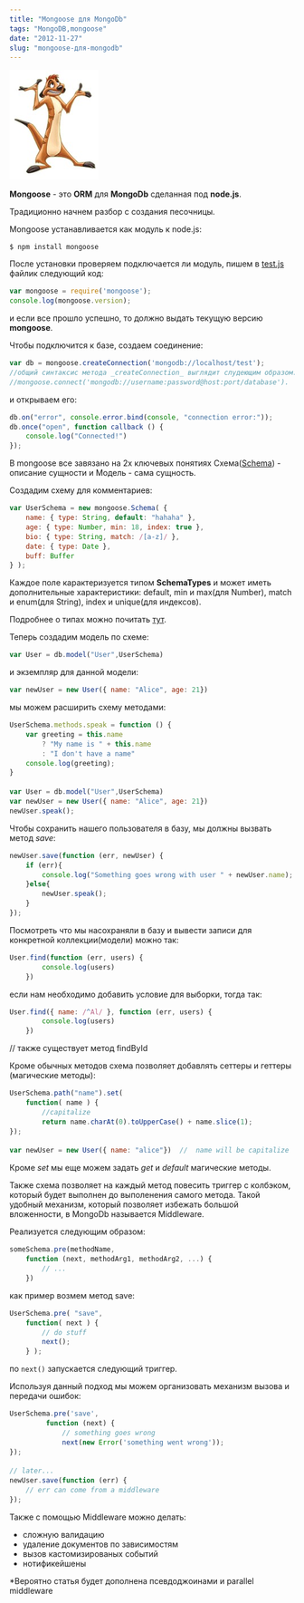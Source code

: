 ```yaml
---
title: "Mongoose для MongoDb"
tags: "MongoDB,mongoose"
date: "2012-11-27"
slug: "mongoose-для-mongodb"
---
```


![](images/mongoose.jpg "mongoose")

**Mongoose** - это **ORM** для **MongoDb** сделанная под **node.js**.

Традиционно начнем разбор с создания песочницы.

Mongoose устанавливается как модуль к node.js:

```
$ npm install mongoose
```

После установки проверяем подключается ли модуль, пишем в [test.js](https://stepansuvorov.com/blog/2012/11/%D0%BF%D0%B5%D1%81%D0%BE%D1%87%D0%BD%D0%B8%D1%86%D0%B0-%D0%B4%D0%BB%D1%8F-mongodb/) файлик следующий код:


```javascript
var mongoose = require('mongoose');
console.log(mongoose.version);
```

и если все прошло успешно, то должно выдать текущую версию **mongoose**.

Чтобы подключится к базе, создаем соединение:

```javascript
var db = mongoose.createConnection('mongodb://localhost/test');
//общий синтаксис метода _createConnection_ выглядит слудеющим образом:
//mongoose.connect('mongodb://username:password@host:port/database').
```

и открываем его:

```javascript
db.on("error", console.error.bind(console, "connection error:"));
db.once("open", function callback () {
    console.log("Connected!")
});
```

В mongoose все завязано на 2х ключевых понятиях Схема([Schema](https://mongoosejs.com/docs/guide.html)) - описание сущности и Модель - сама сущность.

Создадим схему для комментариев:

```javascript
var UserSchema = new mongoose.Schema( {
    name: { type: String, default: "hahaha" },
    age: { type: Number, min: 18, index: true },
    bio: { type: String, match: /[a-z]/ },
    date: { type: Date },
    buff: Buffer
} );
```

Каждое поле карактеризуется типом **SchemaTypes** и может иметь дополнительные характеристики: default, min и max(для Number), match и enum(для String), index и unique(для индексов).

Подробнее о типах можно почитать [тут](https://mongoosejs.com/docs/schematypes.html).

Теперь создадим модель по схеме:

```javascript
var User = db.model("User",UserSchema)
```

и экземпляр для данной модели:

```javascript
var newUser = new User({ name: "Alice", age: 21})
```

мы можем расширить схему методами:

```javascript
UserSchema.methods.speak = function () {
    var greeting = this.name
        ? "My name is " + this.name
        : "I don't have a name"
    console.log(greeting);
}

var User = db.model("User",UserSchema)
var newUser = new User({ name: "Alice", age: 21})
newUser.speak();
```

Чтобы сохранить нашего пользователя в базу, мы должны вызвать метод _save_:

```javascript
newUser.save(function (err, newUser) {
    if (err){
        console.log("Something goes wrong with user " + newUser.name);
    }else{
        newUser.speak();
    }
});
```

Посмотреть что мы насохраняли в базу и вывести записи для конкретной коллекции(модели) можно так:

```javascript
User.find(function (err, users) {
        console.log(users)
    })
```

если нам необходимо добавить условие для выборки, тогда так:

```javascript
User.find({ name: /^Al/ }, function (err, users) {
        console.log(users)
    })
```

// также существует метод findById

Кроме обычных методов схема позволяет добавлять сеттеры и геттеры (магические методы):

```javascript
UserSchema.path("name").set(
    function( name ) {
        //capitalize
        return name.charAt(0).toUpperCase() + name.slice(1);
});

var newUser = new User({ name: "alice"})  //  name will be capitalize
```

Кроме _set_ мы еще можем задать _get_ и _default_ магические методы.

Также схема позволяет на каждый метод повесить триггер с колбэком, который будет выполнен до выполенения самого метода. Такой удобный механизм, который позволяет избежать большой вложенности, в MongoDb называется Middleware.

Реализуется следующим образом:

```javascript
someSchema.pre(methodName,
    function (next, methodArg1, methodArg2, ...) { 
        // ...
    })
```

как пример возмем метод save:

```javascript
UserSchema.pre( "save",
    function( next ) {
        // do stuff
        next();
    } );
```

по `next()` запускается следующий триггер.

Используя данный подход мы можем организовать механизм вызова и передачи ошибок:

```javascript
UserSchema.pre('save',
         function (next) {
             // something goes wrong
             next(new Error('something went wrong'));
});

// later...
newUser.save(function (err) {
    // err can come from a middleware
});
```

Также с помощью Middleware можно делать:

- сложную валидацию
- удаление документов по зависимостям
- вызов кастомизированых событий
- нотификейшены

\*Вероятно статья будет дополнена псевдоджоинами и parallel middleware
